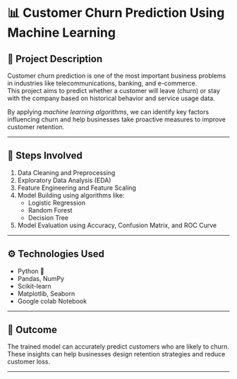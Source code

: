 # 📊 Customer Churn Prediction Using Machine Learning

## 📘 Project Description
Customer churn prediction is one of the most important business problems in industries like telecommunications, banking, and e-commerce.  
This project aims to predict whether a customer will leave (churn) or stay with the company based on historical behavior and service usage data.

By applying *machine learning algorithms*, we can identify key factors influencing churn and help businesses take proactive measures to improve customer retention.

---

## 🧠 Steps Involved
1. Data Cleaning and Preprocessing  
2. Exploratory Data Analysis (EDA)  
3. Feature Engineering and Feature Scaling  
4. Model Building using algorithms like:
   - Logistic Regression  
   - Random Forest  
   - Decision Tree  
5. Model Evaluation using Accuracy, Confusion Matrix, and ROC Curve  

---

## ⚙ Technologies Used
- Python 🐍  
- Pandas, NumPy  
- Scikit-learn  
- Matplotlib, Seaborn  
- Google colab Notebook  

---

## 🎯 Outcome
The trained model can accurately predict customers who are likely to churn.  
These insights can help businesses design retention strategies and reduce customer loss.

---

